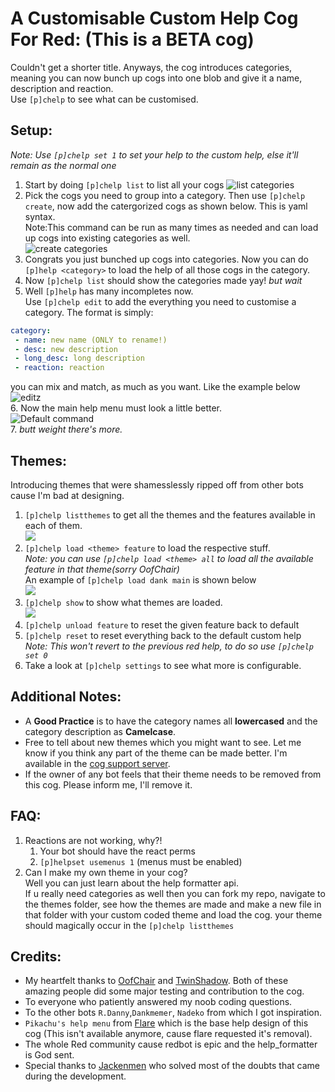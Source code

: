 # A Customisable Custom Help Cog For Red: (This is a BETA cog)
Couldn't get a shorter title. Anyways, the cog introduces categories, meaning you can now bunch up cogs into one blob and give it a name, description and reaction.  
Use `[p]chelp` to see what can be customised.

## Setup:
*Note: Use `[p]chelp set 1` to set your help to the custom help, else it'll remain as the normal one*
1. Start by doing `[p]chelp list` to list all your cogs
![list categories](https://i.imgur.com/tsn6Rnx.png=30x5)  
2. Pick the cogs you need to group into a category. Then use `[p]chelp create`, now add the catergorized cogs as shown below. This is yaml syntax.  
Note:This command can be run as many times as needed and can load up cogs into existing categories as well.  
![create categories](https://imgur.com/8XDvrHH.png=30x5)  
3. Congrats you just bunched up cogs into categories. Now you can do `[p]help <category>` to load the help of all those cogs in the category. 
4. Now `[p]chelp list` should show the categories made yay! *but wait*
5. Well `[p]help` has many incompletes now.  
Use `[p]chelp edit` to add the everything you need to customise a category. 
The format is simply:  
```yaml
category:
 - name: new name (ONLY to rename!)
 - desc: new description
 - long_desc: long description
 - reaction: reaction
```
you can mix and match, as much as you want. Like the example below  
![editz](https://imgur.com/m4LtUy4.png)  
6. Now the main help menu must look a little better.  
![Default command](https://imgur.com/72GXRY8.png)  
7. *butt weight there's more.*  

## Themes:
Introducing themes that were shamesslessly ripped off from other bots cause I'm bad at designing.
1. `[p]chelp listthemes` to get all the themes and the features available in each of them.  
![](https://imgur.com/m83FC1N.png)
2. `[p]chelp load <theme> feature` to load the respective stuff.  
*Note: you can use `[p]chelp load <theme> all` to load all the available feature in that theme(sorry OofChair)*    
An example of `[p]chelp load dank main` is shown below  
![](https://imgur.com/Fr1SS37.png)
3. `[p]chelp show` to show what themes are loaded.  
![](https://imgur.com/tW7sFkX.png)
4. `[p]chelp unload feature` to reset the given feature back to default
5. `[p]chelp reset` to reset everything back to the default custom help  
*Note: This won't revert to the previous red help, to do so use `[p]chelp set 0`*
6. Take a look at `[p]chelp settings` to see what more is configurable.
## Additional Notes:
- A **Good Practice** is to have the category names all **lowercased** and the category description as **Camelcase**.
- Free to tell about new themes which you might want to see. Let me know if you think any part of the theme can be made better. I'm available in the [cog support server]( https://discord.gg/GET4DVk).
- If the owner of any bot feels that their theme needs to be removed from this cog. Please inform me, I'll remove it.  
## FAQ:
1. Reactions are not working, why?!  
	1. Your bot should have the react perms
	2. `[p]helpset usemenus 1` (menus must be enabled)
2. Can I make my own theme in your cog?  
	Well you can just learn about the help formatter api.  
	If u really need categories as well then you can fork my repo, navigate to the themes folder, see how the themes are made and make a new file in that folder with your custom coded theme and load the cog. your theme should magically occur in the `[p]chelp listthemes`  
## Credits:
- My heartfelt thanks to [OofChair](https://github.com/OofChair) and [TwinShadow](https://github.com/TwinDragon). Both of these amazing people did some major testing and contribution to the cog.
- To everyone who patiently answered my noob coding questions.
- To the other bots `R.Danny`,`Dankmemer`, `Nadeko` from which I got inspiration.
- `Pikachu's help menu` from [Flare](https://github.com/flaree/) which is the base help design of this cog (This isn't available anymore, cause flare requested it's removal).
- The whole Red community cause redbot is epic and the help_formatter is God sent.
- Special thanks to [Jackenmen](https://github.com/jack1142) who solved most of the doubts that came during the development.
